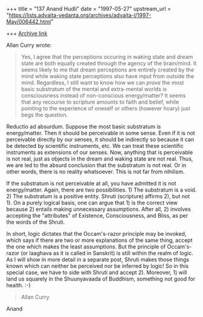 +++
title = "137 Anand Hudli"
date = "1997-05-27"
upstream_url = "https://lists.advaita-vedanta.org/archives/advaita-l/1997-May/006442.html"

+++
[Archive link](https://lists.advaita-vedanta.org/archives/advaita-l/1997-May/006442.html)

  Allan Curry wrote:

>Yes, I agree that the perceptions occuring in waking state and dream state
>are both equally created through the agency of the brain/mind. It seems
>likely to me that dream perceptions are entirely created by the mind while
>waking state perceptions also have input from outside the mind. Regardless,
>I still want to know how we can *prove* the most basic substratum of the
>mental and extra-mental worlds is consciousness instead of non-conscious
>energy/matter? It seems that any recourse to scripture amounts to faith and
>belief, while pointing to the experience of oneself or others (however
>hoary) just begs the question.


   Reductio ad absurdum. Suppose the most basic substratum is energy/matter.
   Then it should be perceivable in some sense. Even if it is not perceivable
   directly by our senses, it should be indirectly so because it can be
   detected by scientific instruments, etc. We can treat these scientific
   instruments as extensions of our senses. Now, anything that is perceivable
   is not real, just as objects in the dream and waking state are not real.
   Thus, we are led to the absurd conclusion that the substratum is not real.
   Or in other words, there is no reality whatsoever. This is not far from
   nihilism.

   If the substratum is not perceivable at all, you  have admitted it is not
   energy/matter. Again, there are two possibilities. 1) The substratum is
   a void. 2) The substratum is a positive entity. Shruti (scripture) affirms
   2), but not 1). On a purely logical basis, one can argue that 1) is the
   correct view because 2) entails making unnecessary assumptions. After all,
   2) involves accepting the "attributes" of Existence, Consciousness,
   and Bliss, as per the words of the Shruti.

   In short, logic dictates that
   the Occam's-razor principle may be invoked, which says if there are two
   or more explanations of the same thing, accept the one which makes the
   least assumptions. But the principle of Occam's-razor (or laaghava as
   it is called in Sanskrit) is still within the realm of logic. As I will
   show in more detail in a separate post, Shruti makes those things known
   which can neither be perceived nor be inferred by logic! So in this special
   case, we have to side with Shruti and accept 2). Moreover, 1) will land
   us squarely in the Shuunyavaada of Buddhism, something not good for
   health. :-)



  >Allan Curry


  Anand

